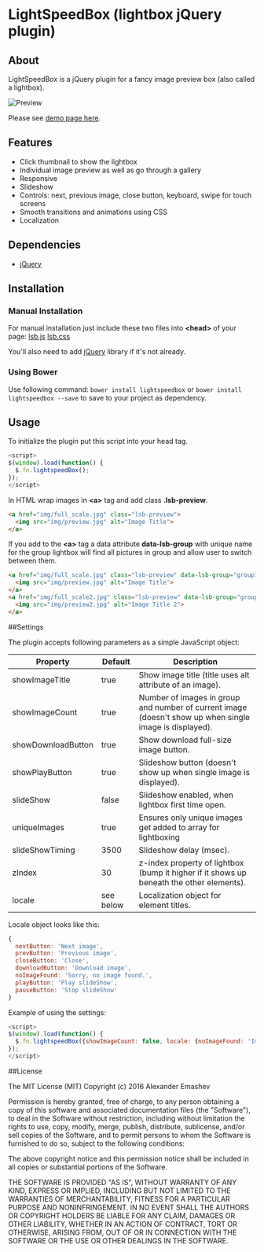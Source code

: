# LightSpeedBox (lightbox jQuery plugin)

## About

LightSpeedBox is a jQuery plugin for a fancy image preview box (also called a lightbox).

![Preview](http://alexemashev.github.io/lsb-lightbox/img/preview.gif)

Please see [demo page here](http://alexemashev.github.io/lsb-lightbox/).

## Features

- Click thumbnail to show the lightbox
- Individual image preview as well as go through a gallery
- Responsive
- Slideshow
- Controls: next, previous image, close button, keyboard, swipe for touch screens
- Smooth transitions and animations using CSS
- Localization

## Dependencies

- [jQuery](http://jquery.com/)

## Installation

### Manual Installation

For manual installation just include these two files into **&lt;head&gt;** of your page:
[lsb.js](http://alexemashev.github.io/lightspeedbox/dist/lsb.js)
[lsb.css](http://alexemashev.github.io/lightspeedbox/dist/lsb.css)

You'll also need to add [jQuery](http://jquery.com/) library if it's not already.

### Using Bower

Use following command:
`bower install lightspeedbox`
or
`bower install lightspeedbox --save`
to save to your project as dependency.

## Usage

To initialize the plugin put this script into your head tag.

```JavaScript
<script>
$(window).load(function() {
  $.fn.lightspeedBox();
});
</script>
```

In HTML wrap images in **&lt;a&gt;** tag and add class **.lsb-preview**.

```HTML
<a href="img/full_scale.jpg" class="lsb-preview">
  <img src="img/preview.jpg" alt="Image Title">
</a>
```

If you add to the **&lt;a&gt;** tag a data attribute **data-lsb-group** with unique name for the group lightbox will find all pictures in group and allow user to switch between them.

```HTML
<a href="img/full_scale.jpg" class="lsb-preview" data-lsb-group="group1">
  <img src="img/preview.jpg" alt="Image Title">
</a>
<a href="img/full_scale2.jpg" class="lsb-preview" data-lsb-group="group1">
  <img src="img/preview2.jpg" alt="Image Title 2">
</a>
```

##Settings

The plugin accepts following parameters as a simple JavaScript object:

| Property         | Default   | Description                                                                       |
|------------------|-----------|----------------------------------------------------------------------------------|
|showImageTitle|true       |Show image title (title uses alt attribute of an image).|
|showImageCount|true       |Number of images in group and number of current image (doesn't show up when single image is displayed).|
|showDownloadButton|true|Show download full-size image button.|
|showPlayButton|true|Slideshow button (doesn't show up when single image is displayed).|
|slideShow   |false      |Slideshow enabled, when lightbox first time open.|
|uniqueImages |true |Ensures only unique images get added to array for lightboxing
|slideShowTiming   |3500      |Slideshow delay (msec).|
|zIndex           |30      |z-index property of lightbox (bump it higher if it shows up beneath the other elements).|
|locale           |see below     |Localization object for element titles.|

Locale object looks like this:

```JavaScript
{
  nextButton: 'Next image',
  prevButton: 'Previous image',
  closeButton: 'Close',
  downloadButton: 'Download image',
  noImageFound: 'Sorry, no image found.',
  playButton: 'Play slideShow',
  pauseButton: 'Stop slideShow'
}
```
Example of using the settings:

```JavaScript
<script>
$(window).load(function() {
  $.fn.lightspeedBox({showImageCount: false, locale: {noImageFound: 'Image is missing'}});
});
</script>
```

##License

The MIT License (MIT)
Copyright (c) 2016 Alexander Emashev

Permission is hereby granted, free of charge, to any person obtaining a copy of this software and associated documentation files (the "Software"), to deal in the Software without restriction, including without limitation the rights to use, copy, modify, merge, publish, distribute, sublicense, and/or sell copies of the Software, and to permit persons to whom the Software is furnished to do so, subject to the following conditions:

The above copyright notice and this permission notice shall be included in all copies or substantial portions of the Software.

THE SOFTWARE IS PROVIDED "AS IS", WITHOUT WARRANTY OF ANY KIND, EXPRESS OR IMPLIED, INCLUDING BUT NOT LIMITED TO THE WARRANTIES OF MERCHANTABILITY, FITNESS FOR A PARTICULAR PURPOSE AND NONINFRINGEMENT. IN NO EVENT SHALL THE AUTHORS OR COPYRIGHT HOLDERS BE LIABLE FOR ANY CLAIM, DAMAGES OR OTHER LIABILITY, WHETHER IN AN ACTION OF CONTRACT, TORT OR OTHERWISE, ARISING FROM, OUT OF OR IN CONNECTION WITH THE SOFTWARE OR THE USE OR OTHER DEALINGS IN THE SOFTWARE.
